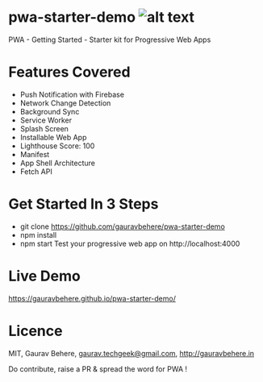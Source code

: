 # pwa-starter-demo ![alt text](https://gauravbehere.github.io/pwa-starter-demo/images/icon_32.png)
PWA - Getting Started - Starter kit for Progressive Web Apps

# Features Covered
- Push Notification with Firebase
- Network Change Detection
- Background Sync
- Service Worker
- Splash Screen
- Installable Web App
- Lighthouse Score: 100
- Manifest
- App Shell Architecture
- Fetch API

# Get Started In 3 Steps
- git clone https://github.com/gauravbehere/pwa-starter-demo
- npm install
- npm start
Test your progressive web app on http://localhost:4000

# Live Demo
https://gauravbehere.github.io/pwa-starter-demo/

# Licence
MIT, Gaurav Behere, gaurav.techgeek@gmail.com, http://gauravbehere.in

Do contribute, raise a PR & spread the word for PWA !
